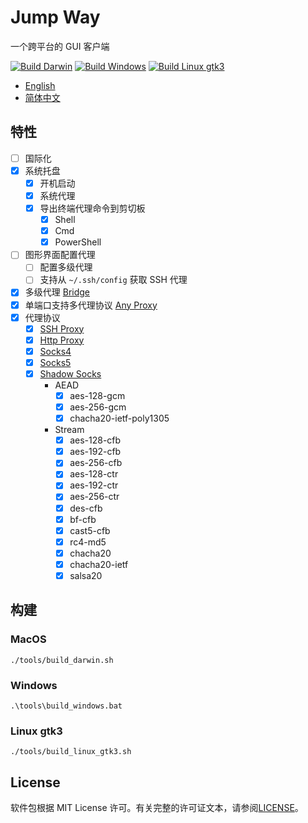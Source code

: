 # Jump Way

一个跨平台的 GUI 客户端

[![Build Darwin](https://github.com/wzshiming/jumpway/actions/workflows/build_darwin.yml/badge.svg)](https://github.com/wzshiming/jumpway/actions/workflows/build_darwin.yml)
[![Build Windows](https://github.com/wzshiming/jumpway/actions/workflows/build_windows.yml/badge.svg)](https://github.com/wzshiming/jumpway/actions/workflows/build_windows.yml)
[![Build Linux gtk3](https://github.com/wzshiming/jumpway/actions/workflows/build_linux_gtk3.yaml/badge.svg)](https://github.com/wzshiming/jumpway/actions/workflows/build_linux_gtk3.yaml)

- [English](https://github.com/wzshiming/jumpway/blob/master/README.md)
- [简体中文](https://github.com/wzshiming/jumpway/blob/master/README_cn.md)

## 特性

- [ ] 国际化
- [x] 系统托盘
    - [x] 开机启动
    - [x] 系统代理
    - [x] 导出终端代理命令到剪切板
        - [x] Shell
        - [x] Cmd
        - [x] PowerShell
- [ ] 图形界面配置代理
    - [ ] 配置多级代理
    - [ ] 支持从 `~/.ssh/config` 获取 SSH 代理
- [x] 多级代理 [Bridge](https://github.com/wzshiming/bridge)
- [x] 单端口支持多代理协议 [Any Proxy](https://github.com/wzshiming/anyproxy)
- [x] 代理协议
    - [x] [SSH Proxy](https://github.com/wzshiming/sshproxy)
    - [x] [Http Proxy](https://github.com/wzshiming/httpproxy)
    - [x] [Socks4](https://github.com/wzshiming/socks4)
    - [x] [Socks5](https://github.com/wzshiming/socks5)
    - [x] [Shadow Socks](https://github.com/wzshiming/shadowsocks)
        - AEAD
            - [x] aes-128-gcm
            - [x] aes-256-gcm
            - [x] chacha20-ietf-poly1305
        - Stream
            - [x] aes-128-cfb
            - [x] aes-192-cfb
            - [x] aes-256-cfb
            - [x] aes-128-ctr
            - [x] aes-192-ctr
            - [x] aes-256-ctr
            - [x] des-cfb
            - [x] bf-cfb
            - [x] cast5-cfb
            - [x] rc4-md5
            - [x] chacha20
            - [x] chacha20-ietf
            - [x] salsa20

## 构建

### MacOS

`./tools/build_darwin.sh`

### Windows

`.\tools\build_windows.bat`

### Linux gtk3

`./tools/build_linux_gtk3.sh`

## License

软件包根据 MIT License 许可。有关完整的许可证文本，请参阅[LICENSE](https://github.com/wzshiming/jumpway/blob/master/LICENSE)。  
